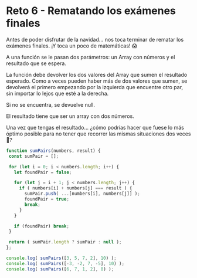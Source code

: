 
# Reto 6 - Rematando los exámenes finales

Antes de poder disfrutar de la navidad... nos toca terminar de rematar los exámenes finales. ¡Y toca un poco de matemáticas! 😱

A una función se le pasan dos parámetros: un Array con números y el resultado que se espera.

La función debe devolver los dos valores del Array que sumen el resultado esperado. Como a veces pueden haber más de dos valores que sumen, se devolverá el primero empezando por la izquierda que encuentre otro par, sin importar lo lejos que esté a la derecha.

Si no se encuentra, se devuelve null.

El resultado tiene que ser un array con dos números.

Una vez que tengas el resultado... ¿cómo podrías hacer que fuese lo más óptimo posible para no tener que recorrer las mismas situaciones dos veces 🤔?

 ```jsx harmony
function sumPairs(numbers, result) {
  const sumPair = [];

  for (let i = 0; i < numbers.length; i++) {
    let foundPair = false;

    for (let j = i + 1; j < numbers.length; j++) {
      if ( numbers[i] + numbers[j] === result ) {
        sumPair.push( ...[numbers[i], numbers[j]] );
        foundPair = true;
        break;
      }
    }

    if (foundPair) break;
  }

  return ( sumPair.length ? sumPair : null );
};

console.log( sumPairs([3, 5, 7, 2], 10) );
console.log( sumPairs([-3, -2, 7, -5], 10) );
console.log( sumPairs([6, 7, 1, 2], 8) );
```
